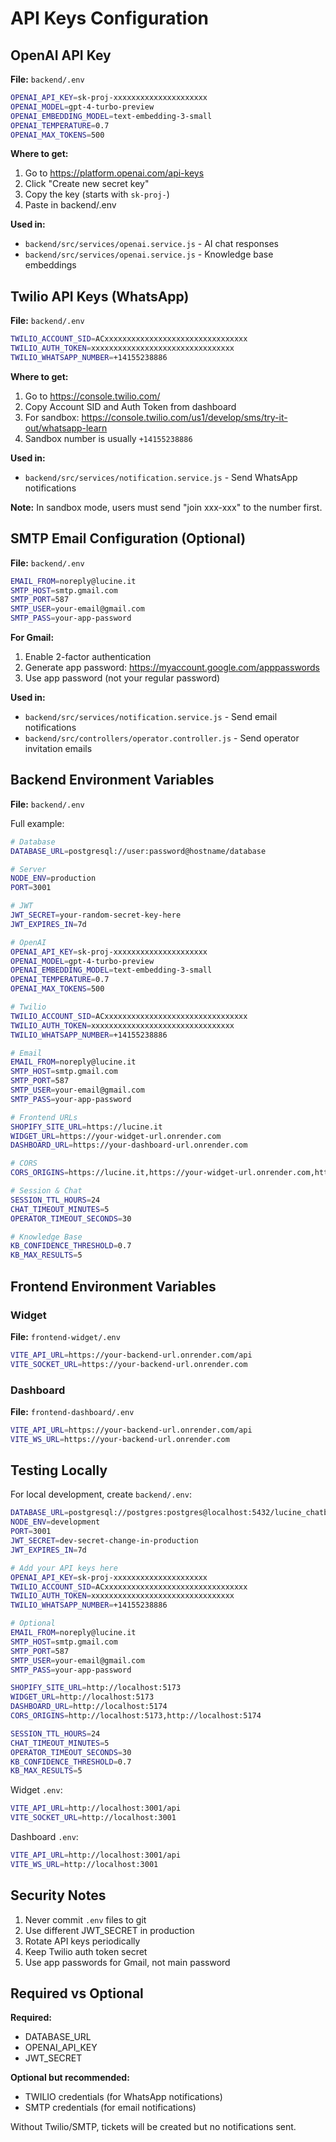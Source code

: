 # API Keys Configuration

## OpenAI API Key

**File:** `backend/.env`

```bash
OPENAI_API_KEY=sk-proj-xxxxxxxxxxxxxxxxxxxxx
OPENAI_MODEL=gpt-4-turbo-preview
OPENAI_EMBEDDING_MODEL=text-embedding-3-small
OPENAI_TEMPERATURE=0.7
OPENAI_MAX_TOKENS=500
```

**Where to get:**
1. Go to https://platform.openai.com/api-keys
2. Click "Create new secret key"
3. Copy the key (starts with `sk-proj-`)
4. Paste in backend/.env

**Used in:**
- `backend/src/services/openai.service.js` - AI chat responses
- `backend/src/services/openai.service.js` - Knowledge base embeddings

## Twilio API Keys (WhatsApp)

**File:** `backend/.env`

```bash
TWILIO_ACCOUNT_SID=ACxxxxxxxxxxxxxxxxxxxxxxxxxxxxxxxx
TWILIO_AUTH_TOKEN=xxxxxxxxxxxxxxxxxxxxxxxxxxxxxxxx
TWILIO_WHATSAPP_NUMBER=+14155238886
```

**Where to get:**
1. Go to https://console.twilio.com/
2. Copy Account SID and Auth Token from dashboard
3. For sandbox: https://console.twilio.com/us1/develop/sms/try-it-out/whatsapp-learn
4. Sandbox number is usually `+14155238886`

**Used in:**
- `backend/src/services/notification.service.js` - Send WhatsApp notifications

**Note:** In sandbox mode, users must send "join xxx-xxx" to the number first.

## SMTP Email Configuration (Optional)

**File:** `backend/.env`

```bash
EMAIL_FROM=noreply@lucine.it
SMTP_HOST=smtp.gmail.com
SMTP_PORT=587
SMTP_USER=your-email@gmail.com
SMTP_PASS=your-app-password
```

**For Gmail:**
1. Enable 2-factor authentication
2. Generate app password: https://myaccount.google.com/apppasswords
3. Use app password (not your regular password)

**Used in:**
- `backend/src/services/notification.service.js` - Send email notifications
- `backend/src/controllers/operator.controller.js` - Send operator invitation emails

## Backend Environment Variables

**File:** `backend/.env`

Full example:

```bash
# Database
DATABASE_URL=postgresql://user:password@hostname/database

# Server
NODE_ENV=production
PORT=3001

# JWT
JWT_SECRET=your-random-secret-key-here
JWT_EXPIRES_IN=7d

# OpenAI
OPENAI_API_KEY=sk-proj-xxxxxxxxxxxxxxxxxxxxx
OPENAI_MODEL=gpt-4-turbo-preview
OPENAI_EMBEDDING_MODEL=text-embedding-3-small
OPENAI_TEMPERATURE=0.7
OPENAI_MAX_TOKENS=500

# Twilio
TWILIO_ACCOUNT_SID=ACxxxxxxxxxxxxxxxxxxxxxxxxxxxxxxxx
TWILIO_AUTH_TOKEN=xxxxxxxxxxxxxxxxxxxxxxxxxxxxxxxx
TWILIO_WHATSAPP_NUMBER=+14155238886

# Email
EMAIL_FROM=noreply@lucine.it
SMTP_HOST=smtp.gmail.com
SMTP_PORT=587
SMTP_USER=your-email@gmail.com
SMTP_PASS=your-app-password

# Frontend URLs
SHOPIFY_SITE_URL=https://lucine.it
WIDGET_URL=https://your-widget-url.onrender.com
DASHBOARD_URL=https://your-dashboard-url.onrender.com

# CORS
CORS_ORIGINS=https://lucine.it,https://your-widget-url.onrender.com,https://your-dashboard-url.onrender.com

# Session & Chat
SESSION_TTL_HOURS=24
CHAT_TIMEOUT_MINUTES=5
OPERATOR_TIMEOUT_SECONDS=30

# Knowledge Base
KB_CONFIDENCE_THRESHOLD=0.7
KB_MAX_RESULTS=5
```

## Frontend Environment Variables

### Widget

**File:** `frontend-widget/.env`

```bash
VITE_API_URL=https://your-backend-url.onrender.com/api
VITE_SOCKET_URL=https://your-backend-url.onrender.com
```

### Dashboard

**File:** `frontend-dashboard/.env`

```bash
VITE_API_URL=https://your-backend-url.onrender.com/api
VITE_WS_URL=https://your-backend-url.onrender.com
```

## Testing Locally

For local development, create `backend/.env`:

```bash
DATABASE_URL=postgresql://postgres:postgres@localhost:5432/lucine_chatbot
NODE_ENV=development
PORT=3001
JWT_SECRET=dev-secret-change-in-production
JWT_EXPIRES_IN=7d

# Add your API keys here
OPENAI_API_KEY=sk-proj-xxxxxxxxxxxxxxxxxxxxx
TWILIO_ACCOUNT_SID=ACxxxxxxxxxxxxxxxxxxxxxxxxxxxxxxxx
TWILIO_AUTH_TOKEN=xxxxxxxxxxxxxxxxxxxxxxxxxxxxxxxx
TWILIO_WHATSAPP_NUMBER=+14155238886

# Optional
EMAIL_FROM=noreply@lucine.it
SMTP_HOST=smtp.gmail.com
SMTP_PORT=587
SMTP_USER=your-email@gmail.com
SMTP_PASS=your-app-password

SHOPIFY_SITE_URL=http://localhost:5173
WIDGET_URL=http://localhost:5173
DASHBOARD_URL=http://localhost:5174
CORS_ORIGINS=http://localhost:5173,http://localhost:5174

SESSION_TTL_HOURS=24
CHAT_TIMEOUT_MINUTES=5
OPERATOR_TIMEOUT_SECONDS=30
KB_CONFIDENCE_THRESHOLD=0.7
KB_MAX_RESULTS=5
```

Widget `.env`:
```bash
VITE_API_URL=http://localhost:3001/api
VITE_SOCKET_URL=http://localhost:3001
```

Dashboard `.env`:
```bash
VITE_API_URL=http://localhost:3001/api
VITE_WS_URL=http://localhost:3001
```

## Security Notes

1. Never commit `.env` files to git
2. Use different JWT_SECRET in production
3. Rotate API keys periodically
4. Keep Twilio auth token secret
5. Use app passwords for Gmail, not main password

## Required vs Optional

**Required:**
- DATABASE_URL
- OPENAI_API_KEY
- JWT_SECRET

**Optional but recommended:**
- TWILIO credentials (for WhatsApp notifications)
- SMTP credentials (for email notifications)

Without Twilio/SMTP, tickets will be created but no notifications sent.
